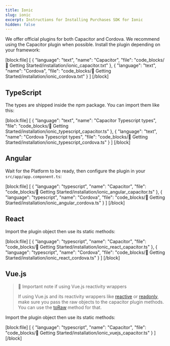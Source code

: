 ```yaml
---
title: Ionic
slug: ionic
excerpt: Instructions for Installing Purchases SDK for Ionic
hidden: false
---
```


We offer official plugins for both Capacitor and Cordova. We recommend using the Capacitor plugin when possible. Install the plugin depending on your framework:

[block:file]
[
  {
    "language": "text",
    "name": "Capacitor",
    "file": "code_blocks/🚀 Getting Started/installation/ionic_capacitor.txt"
  },
  {
    "language": "text",
    "name": "Cordova",
    "file": "code_blocks/🚀 Getting Started/installation/ionic_cordova.txt"
  }
]
[/block]

## TypeScript

The types are shipped inside the npm package. You can import them like this:

[block:file]
[
  {
    "language": "text",
    "name": "Capacitor Typescript types",
    "file": "code_blocks/🚀 Getting Started/installation/ionic_typescript_capacitor.ts"
  },
  {
    "language": "text",
    "name": "Cordova Typescript types",
    "file": "code_blocks/🚀 Getting Started/installation/ionic_typescript_cordova.ts"
  }
]
[/block]

## Angular

Wait for the Platform to be ready, then configure the plugin in your `src/app/app.component.ts`:

[block:file]
[
  {
    "language": "typescript",
    "name": "Capacitor",
    "file": "code_blocks/🚀 Getting Started/installation/ionic_angular_capacitor.ts"
  },
  {
    "language": "typescript",
    "name": "Cordova",
    "file": "code_blocks/🚀 Getting Started/installation/ionic_angular_cordova.ts"
  }
]
[/block]

## React

Import the plugin object then use its static methods:

[block:file]
[
  {
    "language": "typescript",
    "name": "Capacitor",
    "file": "code_blocks/🚀 Getting Started/installation/ionic_react_capacitor.ts"
  },
  {
    "language": "typescript",
    "name": "Cordova",
    "file": "code_blocks/🚀 Getting Started/installation/ionic_react_cordova.ts"
  }
]
[/block]

## Vue.js

> 🚧 Important note if using Vue.js reactivity wrappers
> 
> If using Vue.js and its reactivity wrappers like [reactive](https://vuejs.org/api/reactivity-core.html#reactive) or [readonly](https://vuejs.org/api/reactivity-core.html#readonly), make sure you pass the raw objects to the capacitor plugin methods. You can use the [toRaw](https://vuejs.org/api/reactivity-advanced.html#toraw) method for that.

Import the plugin object then use its static methods:

[block:file]
[
  {
    "language": "typescript",
    "name": "Capacitor",
    "file": "code_blocks/🚀 Getting Started/installation/ionic_vuejs_capacitor.ts"
  }
]
[/block]
